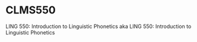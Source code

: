 # CLMS550
LING 550: Introduction to Linguistic Phonetics aka LING 550: Introduction to Linguistic Phonetics
